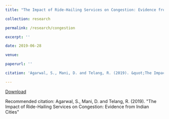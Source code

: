 ```yaml
---
title: "The Impact of Ride-Hailing Services on Congestion: Evidence from Indian Cities"

collection: research

permalink: /research/congestion

excerpt: ''

date: 2019-06-28

venue:

paperurl: ''

citation: 'Agarwal, S., Mani, D. and Telang, R. (2019). &quot;The Impact of Ride-Hailing Services on Congestion: Evidence from Indian Cities.&quot;'

---
```


[Download](https://privpapers.ssrn.com/sol3/papers.cfm?abstract_id=3410623)

Recommended citation: Agarwal, S., Mani, D. and Telang, R. (2019). "The Impact of Ride-Hailing Services on Congestion: Evidence from Indian Cities"
